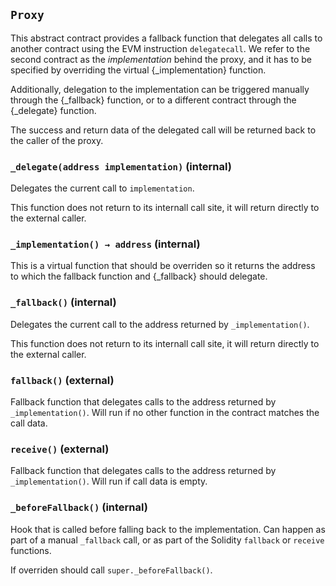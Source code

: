 ## `Proxy`



This abstract contract provides a fallback function that delegates all calls to another contract using the EVM
instruction `delegatecall`. We refer to the second contract as the _implementation_ behind the proxy, and it has to
be specified by overriding the virtual {_implementation} function.

Additionally, delegation to the implementation can be triggered manually through the {_fallback} function, or to a
different contract through the {_delegate} function.

The success and return data of the delegated call will be returned back to the caller of the proxy.


### `_delegate(address implementation)` (internal)



Delegates the current call to `implementation`.

This function does not return to its internall call site, it will return directly to the external caller.

### `_implementation() → address` (internal)



This is a virtual function that should be overriden so it returns the address to which the fallback function
and {_fallback} should delegate.

### `_fallback()` (internal)



Delegates the current call to the address returned by `_implementation()`.

This function does not return to its internall call site, it will return directly to the external caller.

### `fallback()` (external)



Fallback function that delegates calls to the address returned by `_implementation()`. Will run if no other
function in the contract matches the call data.

### `receive()` (external)



Fallback function that delegates calls to the address returned by `_implementation()`. Will run if call data
is empty.

### `_beforeFallback()` (internal)



Hook that is called before falling back to the implementation. Can happen as part of a manual `_fallback`
call, or as part of the Solidity `fallback` or `receive` functions.

If overriden should call `super._beforeFallback()`.




